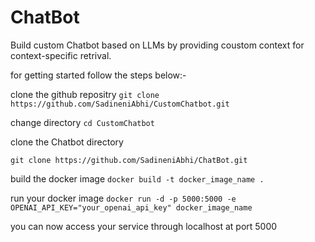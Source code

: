 # ChatBot

Build custom Chatbot based on LLMs by providing coustom context for context-specific retrival.

for getting started follow the steps below:-

clone the github repositry 
```git clone https://github.com/SadineniAbhi/CustomChatbot.git```

change directory 
`cd CustomChatbot`

clone the Chatbot directory

`git clone https://github.com/SadineniAbhi/ChatBot.git`

build the docker image 
`docker build -t docker_image_name .`

run your docker image 
`docker run -d -p 5000:5000 -e OPENAI_API_KEY="your_openai_api_key" docker_image_name`

you can now access your service through localhost at port 5000




